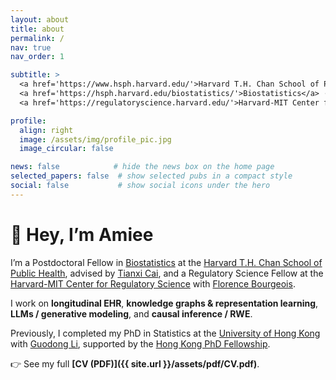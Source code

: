 ```yaml
---
layout: about
title: about
permalink: /
nav: true
nav_order: 1

subtitle: >
  <a href='https://www.hsph.harvard.edu/'>Harvard T.H. Chan School of Public Health</a> ·
  <a href='https://hsph.harvard.edu/biostatistics/'>Biostatistics</a> ·
  <a href='https://regulatoryscience.harvard.edu/'>Harvard-MIT Center for Regulatory Science</a>

profile:
  align: right
  image: /assets/img/profile_pic.jpg  
  image_circular: false

news: false            # hide the news box on the home page
selected_papers: false  # show selected pubs in a compact style
social: false           # show social icons under the hero
---
```


# 👋 Hey, I’m Amiee

I’m a Postdoctoral Fellow in [Biostatistics](https://hsph.harvard.edu/biostatistics/) at the [Harvard T.H. Chan School of Public Health](https://www.hsph.harvard.edu/), advised by [Tianxi Cai](https://scholar.harvard.edu/tcai), and a Regulatory Science Fellow at the [Harvard-MIT Center for Regulatory Science](https://regulatoryscience.harvard.edu/) with [Florence Bourgeois](https://regulatoryscience.harvard.edu/people/florence-bourgeois/).

I work on **longitudinal EHR**, **knowledge graphs & representation learning**, **LLMs / generative modeling**, and **causal inference / RWE**.

Previously, I completed my PhD in Statistics at the [University of Hong Kong](https://www.hku.hk/) with [Guodong Li](https://gdli-stat.github.io/), supported by the [Hong Kong PhD Fellowship](https://cerg1.ugc.edu.hk/hkpfs/index.html).

👉 See my full **[CV (PDF)]({{ site.url }}/assets/pdf/CV.pdf)**.
